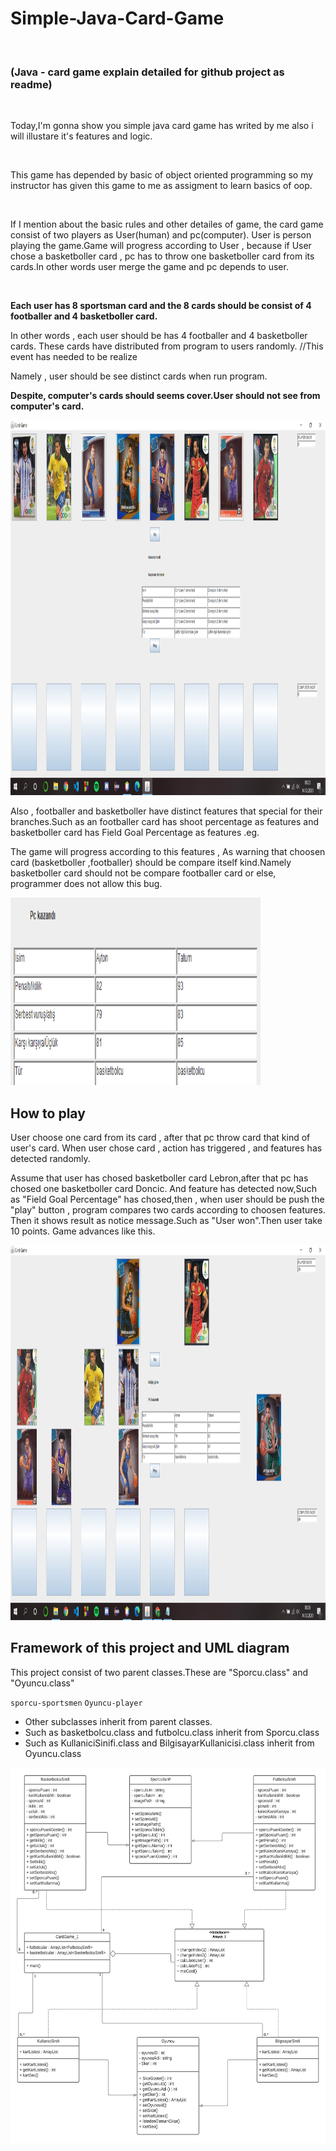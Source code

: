 # Simple-Java-Card-Game 
<br>

### (Java - card game explain detailed for github project as readme)

<br>

Today,I'm gonna show you simple java card game has writed by me also i will illustare it's features and logic.

<br>

This game has depended by basic of object oriented programming so my instructor has given this game to me as assigment to learn basics of oop.

<br>

If I mention about the basic rules and other detailes of game, the card game consist of two players as User(human) and pc(computer).
User is person playing the game.Game will progress according to User , because if User chose a basketboller card , pc has to throw one basketboller card from its cards.In other words user merge the game and pc depends to user.

<br>


<b> Each user has 8 sportsman card and the 8 cards should be consist of 4 footballer and 4 basketboller card. </b>

In other words , each user should be has 4 footballer and 4 basketboller cards. These cards have distributed from program to users randomly. //This event has needed to be realize

Namely , user should be see distinct cards when run program.

<b> Despite, computer's cards should seems cover.User should not see from computer's card. </b>

<img src="/img/image_1.png" height="600" width="1000">


Also , footballer and basketboller have distinct features that special for their branches.Such as an footballer card has shoot percentage as features and basketboller card has Field Goal Percentage as features .eg.

The game will progress according to this features , As warning that choosen card (basketboller ,footballer) should be compare itself kind.Namely basketboller card should not be compare footballer card or else, programmer does not allow this bug.

<img src="/img/image_2.png" height = "300" width = "400">

## How to play

User choose one card from its card , after that pc throw card that kind of user's card. When user chose card , action has triggered , and features has detected randomly.

Assume that user has chosed basketboller card Lebron,after that pc has chosed one basketboller card Doncic.
And feature has detected now,Such as "Field Goal Percentage" has chosed,then , when user should be push the "play" button ,
program compares two cards according to choosen features. 
Then it shows result as notice message.Such as "User won".Then user take 10 points. Game advances like this.



<img src="/img/image_3.png" height = "600" width = "1000">


## Framework of this project and UML diagram

This project consist of two parent classes.These are "Sporcu.class" and "Oyuncu.class"

`sporcu-sportsmen`
`Oyuncu-player`

- Other subclasses inherit from parent classes.
- Such as basketbolcu.class and futbolcu.class inherit from Sporcu.class
- Such as KullaniciSinifi.class and BilgisayarKullanicisi.class inherit from Oyuncu.class

<img src="/img/uml.png" height = "600" width = "1000">
